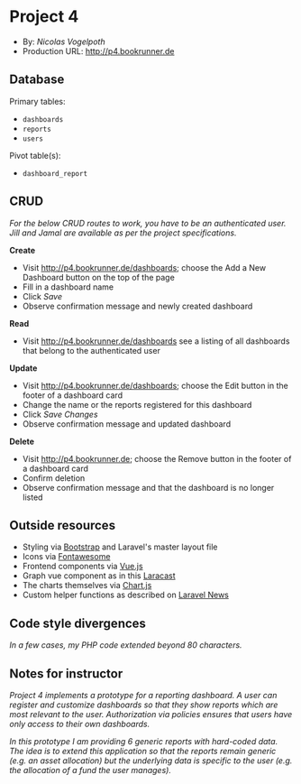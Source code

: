 # Project 4
+ By: *Nicolas Vogelpoth*
+ Production URL: <http://p4.bookrunner.de>

## Database
Primary tables:
  + `dashboards`
  + `reports`
  + `users`
  
Pivot table(s):
  + `dashboard_report`


## CRUD
*For the below CRUD routes to work, you have to be an authenticated user. Jill and Jamal are available as per the project specifications.*

__Create__
  + Visit <http://p4.bookrunner.de/dashboards>; choose the Add a New Dashboard button on the top of the page
  + Fill in a dashboard name
  + Click *Save*
  + Observe confirmation message and newly created dashboard
  
__Read__
  + Visit <http://p4.bookrunner.de/dashboards> see a listing of all dashboards that belong to the authenticated user
  
__Update__
  + Visit <http://p4.bookrunner.de/dashboards>; choose the Edit button in the footer of a dashboard card
  + Change the name or the reports registered for this dashboard
  + Click *Save Changes*
  + Observe confirmation message and updated dashboard
  
__Delete__
  + Visit <http://p4.bookrunner.de>; choose the Remove button in the footer of a dashboard card
  + Confirm deletion
  + Observe confirmation message and that the dashboard is no longer listed

## Outside resources
  + Styling via [Bootstrap](http://getbootstrap.com/docs/4.1/getting-started/introduction/) and Laravel's master layout file
  + Icons via [Fontawesome](https://fontawesome.com/)
  + Frontend components via [Vue.js](https://vuejs.org/v2/guide/index.html)
  + Graph vue component as in this [Laracast](https://laracasts.com/series/charting-and-you/episodes/3)
  + The charts themselves via [Chart.js](http://www.chartjs.org/docs/latest/)
  + Custom helper functions as described on [Laravel News](https://laravel-news.com/creating-helpers)

## Code style divergences
*In a few cases, my PHP code extended beyond 80 characters.*

## Notes for instructor
*Project 4 implements a prototype for a reporting dashboard. A user can register and customize dashboards so that they show reports which are most relevant to the user. Authorization via policies ensures that users have only access to their own dashboards.*

*In this prototype I am providing 6 generic reports with hard-coded data. The idea is to extend this application so that the reports remain generic (e.g. an asset allocation) but the underlying data is specific to the user (e.g. the allocation of a fund the user manages).*


